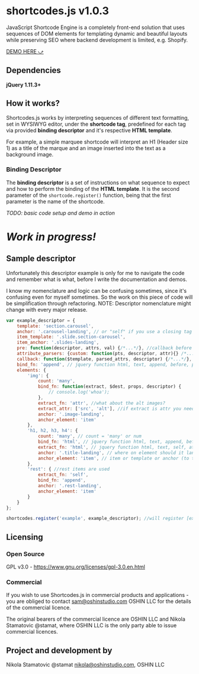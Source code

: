 # shortcodes.js v1.0.3
JavaScript Shortcode Engine is a completely front-end solution that uses sequences of DOM elements for templating dynamic and beautiful layouts while preserving SEO where backend development is limited, e.g. Shopify.

[DEMO HERE ⤻](http://stamat.github.io/shortcodes.js/)

## Dependencies

**jQuery 1.11.3+**

## How it works?
Shortcodes.js works by interpreting sequences of different text formatting, set in WYSIWYG editor, under the **shortcode tag**, predefined for each tag via provided **binding descriptor** and it's respective **HTML template**.

For example, a simple marquee shortcode will interpret an H1 (Header size 1) as a title of the marque and an image inserted into the text as a background image.

### Binding Descriptor
The **binding descriptor** is a set of instructions on what sequence to expect and how to perform the binding of the **HTML template**. It is the second parameter of the `shortcode.register()` function, being that the first parameter is the name of the shortcode.



*TODO: basic code setup and demo in action*

# *Work in progress!*

## Sample descriptor

Unfortunately this descriptor example is only for me to navigate the code and remember what is what, before I write the documentation and demos.

I know my nomenclature and logic can be confusing sometimes, since it's confusing even for myself sometimes. So the work on this piece of code will be simplification through refactoring. NOTE: Descriptor nomenclature might change with every major release.

```javascript
var example_descriptor = {
    template: 'section.carousel',
    anchor: '.carousel-landing', // or "self" if you use a closing tag for shortcode this will inject the shortcode at the place it was found
    item_template: '.slide.section-carousel',
    item_anchor: '.slides-landing',
	pre: function(descriptor, attrs, val) {/*...*/}, //callback before templating
	attribute_parsers: {custom: function(pts, descriptor, attr){} /*...*/}, //additional attribute parsing methods, see Shortcodes.prototype.parseAttributes. This example will trigger a function for any attribute starting with "custom-"
	callback: function($template, parsed_attrs, descriptor) {/*...*/}, //callback after templating is complete, with arguments sufficient for doing some manual additional programming
    bind_fn: 'append', // jquery function html, text, append, before, prepend or custom function with arguments (extract, $dest, props, descriptor)
    elements: {
        'img': {
            count: 'many',
            bind_fn: function(extract, $dest, props, descriptor) {
                // console.log('whoa');
            },
            extract_fn: 'attr', //what about the alt images?
            extract_attr: ['src', 'alt'], //if extract is attr you need to provide which attr, can be string or array
            anchor: '.image-landing',
            anchor_element: 'item'
        },
        'h1, h2, h3, h4': {
            count: 'many', // count = 'many' or num
            bind_fn: 'html', // jquery function html, text, append, before, prepend, or custom function
            extract_fn: 'html', // jquery function html, text, self, attr or custom function
            anchor: '.title-landing', // where on element should it land
            anchor_element: 'item', // item or template or anchor (to the selected element)
        },
        'rest': { //rest items are used
            extract_fn: 'self',
            bind_fn: 'append',
            anchor: '.rest-landing',
            anchor_element: 'item'
        }
    }
};

shortcodes.register('example', example_descriptor); //will register [example] shortcode based on provided descriptor, which contains all the infromation required for parsing DOM and templates with the instructions for templating.
```

## Licensing
### Open Source
GPL v3.0 - https://www.gnu.org/licenses/gpl-3.0.en.html

### Commercial
If you wish to use Shortcodes.js in commercial products and applications - you are obliged to contact <sam@oshinstudio.com> OSHIN LLC for the details of the commercial licence.

The original bearers of the commercial licence are OSHIN LLC and Nikola Stamatovic @stamat, where OSHIN LLC is the only party able to issue commercial licences.

## Project and development by
Nikola Stamatovic @stamat <nikola@oshinstudio.com>, OSHIN LLC
